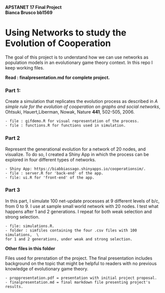 __APSTANET 17 Final Project__    
__Bianca Brusco bb1569__


# Using Networks to study the Evolution of Cooperation

The goal of this project is to understand how we can use networks as population models in an evolutionary game theory context.
In this repo I keep working files. 

__Read : finalpresentation.md for complete project.__


### Part 1: 

Create a simulation that replicates the evolution process as described in *A simple rule for the evolution of cooperation on graphs and social networks*, Ohtsuki, Hauert,Liberman, Nowak, Nature **441**, 502-505, 2006.  

	- file : gifdemo.R for visual representation of the process. 
	- file : functions.R for functions used in simulation. 

### Part 2

Represent the generational evolution for a network of 20 nodes, and visualize. To do so, I created a Shiny App in which the process can be explored in four different types of networks.   
  
	- Shiny App: https://biabbiassago.shinyapps.io/cooperationsim/.   
	- file : server.R for 'back-end' of the app.  
	- file: ui.R for 'front-end' of the app.  

### Part 3

In this part, I simulate 100 net-update processes at 9 different levels of b/c, from 0 to 9. I use at sample small world network with 20 nodes.  I test what happens after 1 and 2 generations. I repeat for both weak selection and strong selection. 

	- file: simulations.R. 
	- folder : simfiles containing the four .csv files with 100 simulations,  \
	for 1 and 2 generations, under weak and strong selection. 
	
	
__Other files in this folder__

Files used for prenstation of the project. The final presentation includes background on the topic that might be helpful to readers with no previous knowledge of evolutionary game theory.   

	- proppresentation.pdf = presentation with initial project proposal.   
	- finalpresentation.md = final markdown file presenting project's results. 


	
